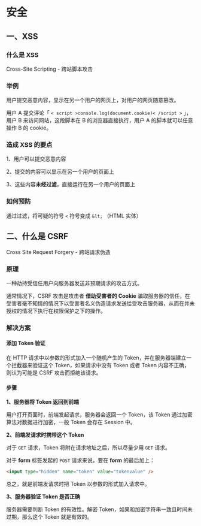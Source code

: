 # 安全

## 一、XSS

### 什么是 XSS

Cross-Site Scripting - 跨站脚本攻击

### 举例

用户提交恶意内容，显示在另一个用户的网页上，对用户的网页随意篡改。

用户 A 提交评论「 `< script >console.log(document.cookie)< /script >` 」，用户 B 来访问网站，这段脚本在 B 的浏览器直接执行，用户 A 的脚本就可以任意操作 B 的 cookie。

### 造成 XSS 的要点

1、用户可以提交恶意内容

2、提交的内容可以显示在另一个用户的页面上

3、这些内容**未经过滤**，直接运行在另一个用户的页面上

### 如何预防

通过过滤，将可疑的符号 `<` 符号变成 `&lt;` （HTML 实体）

## 二、什么是 CSRF

Cross Site Request Forgery - 跨站请求伪造

### 原理

一种劫持受信任用户向服务器发送非预期请求的攻击方式。

通常情况下，CSRF 攻击是攻击者 **借助受害者的 Cookie** 骗取服务器的信任，在受害者毫不知情的情况下以受害者名义伪造请求发送给受攻击服务器，从而在并未授权的情况下执行在权限保护之下的操作。

### 解决方案

#### 添加 Token 验证

在 HTTP 请求中以参数的形式加入一个随机产生的 Token，并在服务器端建立一个拦截器来验证这个 Token，如果请求中没有 Token 或者 Token 内容不正确，则认为可能是 CSRF 攻击而拒绝该请求。

#### 步骤

**1、服务器将 Token 返回到前端**

用户打开页面时，前端发起请求，服务器会返回一个 Token，该 Token 通过加密算法对数据进行加密，一般 Token 会存在 Session 中。

**2、前端发请求时携带这个 Token**

对于 `GET` 请求，Token 将附在请求地址之后，所以尽量少用 `GET` 请求。

对于 **form** 标签发起的 `POST` 请求来说，要在 **form** 的最后加上：

```html
<input type="hidden" name="token" value="tokenvalue" />
```

总之，就是前端发请求时把 Token 以参数的形式加入请求中。

**3、服务器验证 Token 是否正确**

服务器需要判断 Token 的有效性。解密 Token，如果和加密字符串一致且时间未过期，那么这个 Token 就是有效的。
